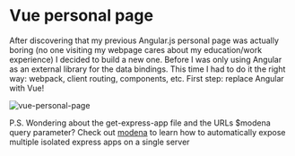 # Vue personal page

After discovering that my previous Angular.js personal page was actually boring (no one visiting my webpage cares about my education/work experience) I decided to build a new one. Before I was only using Angular as an external library for the data bindings. This time I had to do it the right way: webpack, client routing, components, etc. First step: replace Angular with Vue!

![vue-personal-page](https://user-images.githubusercontent.com/7153987/59192562-1d4be300-8b83-11e9-817e-1460cf897a25.JPG)

P.S. Wondering about the get-express-app file and the URLs $modena query parameter? Check out [modena](https://github.com/L3bowski/modena-v2) to learn how to automatically expose multiple isolated express apps on a single server
